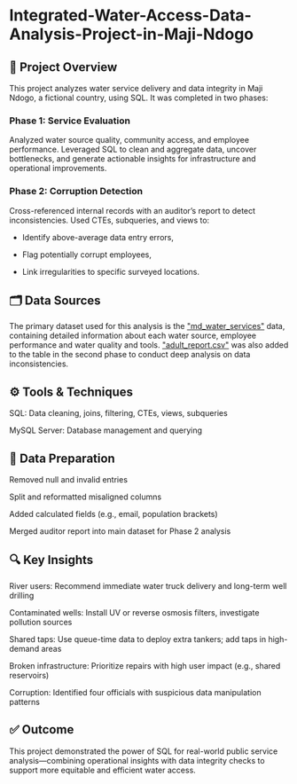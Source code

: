 # Integrated-Water-Access-Data-Analysis-Project-in-Maji-Ndogo
## 📘 Project Overview
This project analyzes water service delivery and data integrity in Maji Ndogo, a fictional country, using SQL. It was completed in two phases:

### Phase 1: Service Evaluation
Analyzed water source quality, community access, and employee performance. Leveraged SQL to clean and aggregate data, uncover bottlenecks, and generate actionable insights for infrastructure and operational improvements.

### Phase 2: Corruption Detection
Cross-referenced internal records with an auditor’s report to detect inconsistencies. Used CTEs, subqueries, and views to:

- Identify above-average data entry errors,

- Flag potentially corrupt employees,

- Link irregularities to specific surveyed locations.

## 🗂️ Data Sources
The primary dataset used for this analysis is the ["md_water_services"](https://drive.google.com/file/d/1nXeoG9nnSs4oiVvft3K9VFUfRiYzvTJF/view?usp=sharing) data, containing detailed information about each water source, employee performance and water quality and tools.
["adult_report.csv"](https://drive.google.com/file/d/1IbJZyDn_-8qf-N74kfXLwY4d-Vw9reQz/view?usp=sharing) was also added to the table in the second phase to conduct deep analysis on data inconsistencies.

## ⚙️ Tools & Techniques
SQL: Data cleaning, joins, filtering, CTEs, views, subqueries

MySQL Server: Database management and querying

## 🧹 Data Preparation
Removed null and invalid entries

Split and reformatted misaligned columns

Added calculated fields (e.g., email, population brackets)

Merged auditor report into main dataset for Phase 2 analysis

## 🔍 Key Insights
River users: Recommend immediate water truck delivery and long-term well drilling

Contaminated wells: Install UV or reverse osmosis filters, investigate pollution sources

Shared taps: Use queue-time data to deploy extra tankers; add taps in high-demand areas

Broken infrastructure: Prioritize repairs with high user impact (e.g., shared reservoirs)

Corruption: Identified four officials with suspicious data manipulation patterns

## ✅ Outcome
This project demonstrated the power of SQL for real-world public service analysis—combining operational insights with data integrity checks to support more equitable and efficient water access.
